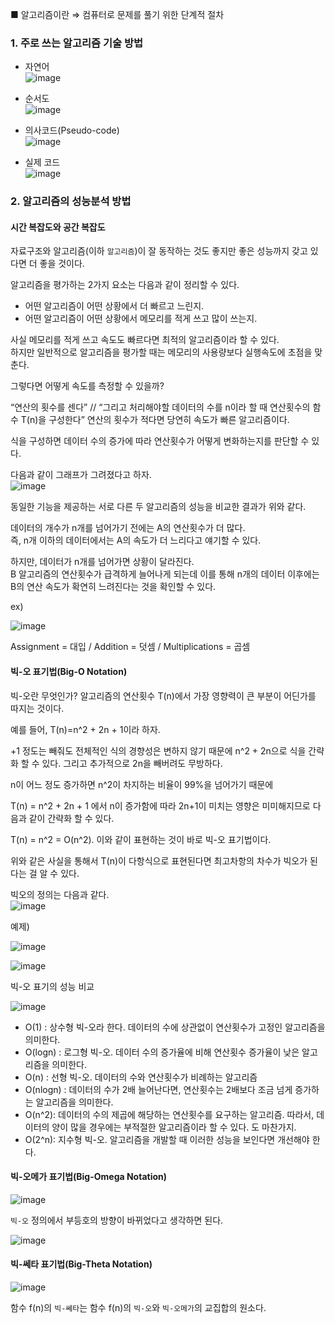 ■ 알고리즘이란 ⇒ 컴퓨터로 문제를 풀기 위한 단계적 절차

### 1. 주로 쓰는 알고리즘 기술 방법 
- 자연어  
![image](https://user-images.githubusercontent.com/64796257/148893834-72d08063-7536-4f47-a6bb-507affbbe2a2.png)

- 순서도  
![image](https://user-images.githubusercontent.com/64796257/148893846-88f55c40-9794-4700-b2fa-f500c46b61d9.png)

- 의사코드(Pseudo-code)  
![image](https://user-images.githubusercontent.com/64796257/148893863-b1a83be9-535f-4cea-bafb-9bd52fbb9657.png)

- 실제 코드  
![image](https://user-images.githubusercontent.com/64796257/148893868-bb073efe-8727-4951-aba4-30f28e92fb56.png)

### 2. 알고리즘의 성능분석 방법

#### 시간 복잡도와 공간 복잡도 

자료구조와 알고리즘(이하 `알고리즘`)이 잘 동작하는 것도 좋지만 좋은 성능까지 갖고 있다면 더 좋을 것이다.

알고리즘을 평가하는 2가지 요소는 다음과 같이 정리할 수 있다.
- 어떤 알고리즘이 어떤 상황에서 더 빠르고 느린지.
- 어떤 알고리즘이 어떤 상황에서 메모리를 적게 쓰고 많이 쓰는지.

사실 메모리를 적게 쓰고 속도도 빠르다면 최적의 알고리즘이라 할 수 있다.  
하지만 일반적으로 알고리즘을 평가할 때는 메모리의 사용량보다 실행속도에 초점을 맞춘다.

그렇다면 어떻게 속도를 측정할 수 있을까?

“연산의 횟수를 센다” // “그리고 처리해야할 데이터의 수를 n이라 할 때 연산횟수의 함수 T(n)을 구성한다”
연산의 횟수가 적다면 당연히 속도가 빠른 알고리즘이다.

식을 구성하면 데이터 수의 증가에 따라 연산횟수가 어떻게 변화하는지를 판단할 수 있다.

다음과 같이 그래프가 그려졌다고 하자.  
![image](https://user-images.githubusercontent.com/64796257/148894144-60609912-366f-49b9-be1d-927e53a2b7f5.png)

동일한 기능을 제공하는 서로 다른 두 알고리즘의 성능을 비교한 결과가 위와 같다.

데이터의 개수가 n개를 넘어가기 전에는 A의 연산횟수가 더 많다.  
즉, n개 이하의 데이터에서는 A의 속도가 더 느리다고 얘기할 수 있다.

하지만, 데이터가 n개를 넘어가면 상황이 달라진다.   
B 알고리즘의 연산횟수가 급격하게 늘어나게 되는데 이를 통해 n개의 데이터 이후에는 B의 연산 속도가 확연히 느려진다는 것을 확인할 수 있다.

ex) 

![image](https://user-images.githubusercontent.com/64796257/148894271-f3216794-3a7b-4d3d-b973-8cd917d38279.png)

Assignment = 대입 / Addition = 덧셈 / Multiplications = 곱셈

#### 빅-오 표기법(Big-O Notation)

빅-오란 무엇인가? 알고리즘의 연산횟수 T(n)에서 가장 영향력이 큰 부분이 어딘가를 따지는 것이다.

예를 들어, T(n)=n^2 + 2n + 1이라 하자.

+1 정도는 빼줘도 전체적인 식의 경향성은 변하지 않기 때문에 n^2 + 2n으로 식을 간략화 할 수 있다. 그리고 추가적으로 2n을 빼버려도 무방하다.  

n이 어느 정도 증가하면 n^2이 차지하는 비율이 99%을 넘어가기 때문에 

T(n) = n^2 + 2n + 1 에서 n이 증가함에 따라 2n+1이 미치는 영향은 미미해지므로 다음과 같이 간략화 할 수 있다.

T(n) = n^2 = O(n^2). 이와 같이 표현하는 것이 바로 빅-오 표기법이다.

위와 같은 사실을 통해서 T(n)이 다항식으로 표현된다면 최고차항의 차수가 빅오가 된다는 걸 알 수 있다.

빅오의 정의는 다음과 같다.  
![image](https://user-images.githubusercontent.com/64796257/148894748-4a5aa252-a05a-482e-a085-417002332730.png)

예제) 

![image](https://user-images.githubusercontent.com/64796257/148895244-5df6e7b9-9e24-4e2a-a83d-92a57b51f720.png)

![image](https://user-images.githubusercontent.com/64796257/148895254-62c5a675-daff-4e92-a2b9-3f74011ffc46.png)

빅-오 표기의 성능 비교

![image](https://user-images.githubusercontent.com/64796257/148895267-e0bed82d-7454-463e-b2f2-a3cb56829bb8.png)

- O(1) : 상수형 빅-오라 한다. 데이터의 수에 상관없이 연산횟수가 고정인 알고리즘을 의미한다.
- O(logn) : 로그형 빅-오. 데이터 수의 증가율에 비해 연산횟수 증가율이 낮은 알고리즘을 의미한다.
- O(n) : 선형 빅-오. 데이터의 수와 연산횟수가 비례하는 알고리즘
- O(nlogn) : 데이터의 수가 2배 늘어난다면, 연산횟수는 2배보다 조금 넘게 증가하는 알고리즘을 의미한다.
- O(n^2): 데이터의 수의 제곱에 해당하는 연산횟수를 요구하는 알고리즘. 따라서, 데이터의 양이 많을 경우에는 부적절한 알고리즘이라 할 수 있다. 도 마찬가지.
- O(2^n): 지수형 빅-오. 알고리즘을 개발할 때 이러한 성능을 보인다면 개선해야 한다.

#### 빅-오메가 표기법(Big-Omega Notation)

![image](https://user-images.githubusercontent.com/64796257/151689320-fd2187a2-49d2-4f9b-9bcf-ac40f0350f4b.png)

`빅-오` 정의에서 부등호의 방향이 바뀌었다고 생각하면 된다. 

![image](https://user-images.githubusercontent.com/64796257/151689344-46c92289-d0cc-41c0-850f-ae1222f77ed7.png)

#### 빅-쎄타 표기법(Big-Theta Notation)

![image](https://user-images.githubusercontent.com/64796257/151689347-46b1700c-48aa-433a-9465-1448591ca1cb.png)

함수 f(n)의 `빅-쎄타`는 함수 f(n)의 `빅-오`와 `빅-오메가`의 교집합의 원소다.







